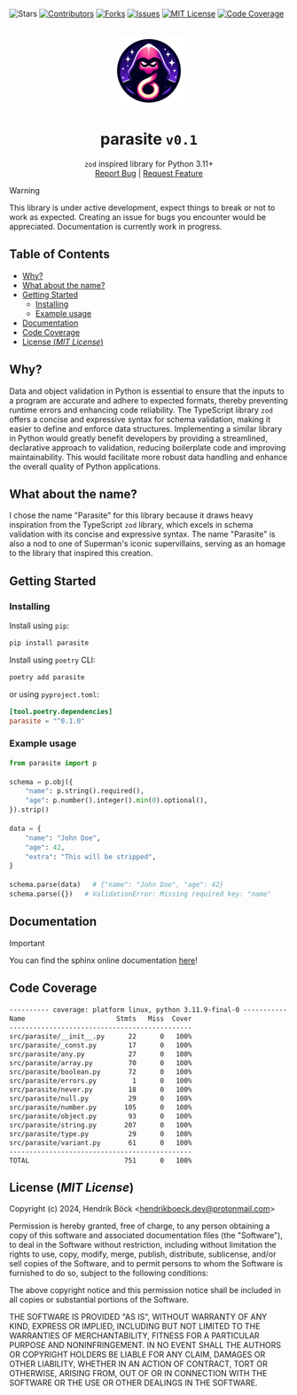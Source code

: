 ![Stars][stars-shield]
[![Contributors][contributors-shield]][contributors-url]
[![Forks][forks-shield]][forks-url]
[![Issues][issues-shield]][issues-url]
[![MIT License][license-shield]][license-url]
[![Code Coverage][coverage-shield]](#code-coverage)


<br />
<div align="center">
<a href="https://github.com/hendrikboeck/parasite">
    <img src="https://raw.githubusercontent.com/hendrikboeck/parasite/main/.github/parasite_logo.png" alt="Logo" width="128" height="128">
</a>

<h1 align="center">parasite <code>v0.1</code></h1>

<p align="center">
    <code>zod</code> inspired library for Python 3.11+
    <br />
    <a href="https://github.com/hendrikboeck/parasite/issues/new?labels=bug&template=bug-report---.md">Report Bug</a>
    |
    <a href="https://github.com/ohendrikboeck/parasite/issues/new?labels=enhancement&template=feature-request---.md">Request Feature</a>
</p>
</div>

> [!WARNING]
>
> This library is under active development, expect things to break or not to work as expected.
> Creating an issue for bugs you encounter would be appreciated. Documentation is currently work in
> progress.

## Table of Contents

- [Why?](#why)
- [What about the name?](#what-about-the-name)
- [Getting Started](#getting-started)
  - [Installing](#installing)
  - [Example usage](#example-usage)
- [Documentation](#documentation)
- [Code Coverage](#code-coverage)
- [License (_MIT License_)](#license-mit-license)

## Why?

Data and object validation in Python is essential to ensure that the inputs to a program are
accurate and adhere to expected formats, thereby preventing runtime errors and enhancing code
reliability. The TypeScript library `zod` offers a concise and expressive syntax for schema
validation, making it easier to define and enforce data structures. Implementing a similar library
in Python would greatly benefit developers by providing a streamlined, declarative approach to
validation, reducing boilerplate code and improving maintainability. This would facilitate more
robust data handling and enhance the overall quality of Python applications.

## What about the name?

I chose the name "Parasite" for this library because it draws heavy inspiration from the TypeScript
`zod` library, which excels in schema validation with its concise and expressive syntax. The name
"Parasite" is also a nod to one of Superman's iconic supervillains, serving as an homage to the
library that inspired this creation.

## Getting Started

### Installing

Install using `pip`:

```sh
pip install parasite
```

Install using `poetry` CLI:

```sh
poetry add parasite
```

or using `pyproject.toml`:

```toml
[tool.poetry.dependencies]
parasite = "^0.1.0"
```

### Example usage

```python
from parasite import p

schema = p.obj({
    "name": p.string().required(),
    "age": p.number().integer().min(0).optional(),
}).strip()

data = {
    "name": "John Doe",
    "age": 42,
    "extra": "This will be stripped",
}

schema.parse(data)   # {"name": "John Doe", "age": 42}
schema.parse({})   # ValidationError: Missing required key: "name"
```

## Documentation

> [!IMPORTANT]
>
> You can find the sphinx online documentation [here](https://hendrikboeck.github.io/parasite)!

## Code Coverage



```
---------- coverage: platform linux, python 3.11.9-final-0 -----------
Name                       Stmts   Miss  Cover
----------------------------------------------
src/parasite/__init__.py      22      0   100%
src/parasite/_const.py        17      0   100%
src/parasite/any.py           27      0   100%
src/parasite/array.py         70      0   100%
src/parasite/boolean.py       72      0   100%
src/parasite/errors.py         1      0   100%
src/parasite/never.py         18      0   100%
src/parasite/null.py          29      0   100%
src/parasite/number.py       105      0   100%
src/parasite/object.py        93      0   100%
src/parasite/string.py       207      0   100%
src/parasite/type.py          29      0   100%
src/parasite/variant.py       61      0   100%
----------------------------------------------
TOTAL                        751      0   100%
```


## License (_MIT License_)

Copyright (c) 2024, Hendrik Böck <<hendrikboeck.dev@protonmail.com>>

Permission is hereby granted, free of charge, to any person obtaining a copy
of this software and associated documentation files (the "Software"), to deal
in the Software without restriction, including without limitation the rights
to use, copy, modify, merge, publish, distribute, sublicense, and/or sell
copies of the Software, and to permit persons to whom the Software is
furnished to do so, subject to the following conditions:

The above copyright notice and this permission notice shall be included in all
copies or substantial portions of the Software.

THE SOFTWARE IS PROVIDED "AS IS", WITHOUT WARRANTY OF ANY KIND, EXPRESS OR
IMPLIED, INCLUDING BUT NOT LIMITED TO THE WARRANTIES OF MERCHANTABILITY,
FITNESS FOR A PARTICULAR PURPOSE AND NONINFRINGEMENT. IN NO EVENT SHALL THE
AUTHORS OR COPYRIGHT HOLDERS BE LIABLE FOR ANY CLAIM, DAMAGES OR OTHER
LIABILITY, WHETHER IN AN ACTION OF CONTRACT, TORT OR OTHERWISE, ARISING FROM,
OUT OF OR IN CONNECTION WITH THE SOFTWARE OR THE USE OR OTHER DEALINGS IN THE
SOFTWARE.

[license-shield]: https://img.shields.io/github/license/hendrikboeck/parasite?style=for-the-badge
[license-url]: https://github.com/hendrikboeck/parasite/blob/main/LICENSE
[issues-shield]: https://img.shields.io/github/issues/hendrikboeck/parasite?style=for-the-badge
[issues-url]: https://github.com/hendrikboeck/parasite/issues
[forks-shield]: https://img.shields.io/github/forks/hendrikboeck/parasite?style=for-the-badge
[forks-url]: https://github.com/hendrikboeck/parasite/forks
[contributors-shield]: https://img.shields.io/github/contributors/hendrikboeck/parasite?style=for-the-badge
[contributors-url]: https://github.com/hendrikboeck/parasite/contributors
[stars-shield]: https://img.shields.io/github/stars/hendrikboeck/parasite?style=for-the-badge
[coverage-shield]: https://img.shields.io/badge/Code%20Coverage-100%25-brightgreen.svg?style=for-the-badge
